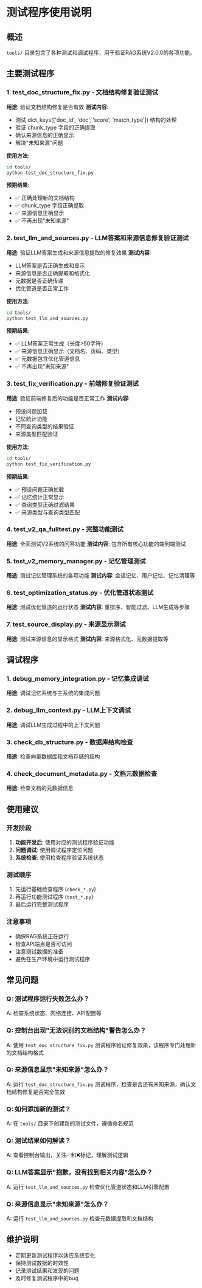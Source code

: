# 测试程序使用说明

## 概述
`tools/` 目录包含了各种测试和调试程序，用于验证RAG系统V2.0.0的各项功能。

## 主要测试程序

### 1. test_doc_structure_fix.py - 文档结构修复验证测试
**用途**: 验证文档结构修复是否有效
**测试内容**:
- 测试 dict_keys(['doc_id', 'doc', 'score', 'match_type']) 结构的处理
- 验证 chunk_type 字段的正确提取
- 确认来源信息的正确显示
- 解决"未知来源"问题

**使用方法**:
```bash
cd tools/
python test_doc_structure_fix.py
```

**预期结果**:
- ✅ 正确处理新的文档结构
- ✅ chunk_type 字段正确提取
- ✅ 来源信息正确显示
- ✅ 不再出现"未知来源"

### 2. test_llm_and_sources.py - LLM答案和来源信息修复验证测试
**用途**: 验证LLM答案生成和来源信息提取的修复效果
**测试内容**:
- LLM答案是否正确生成和显示
- 来源信息是否正确提取和格式化
- 元数据是否正确传递
- 优化管道是否正常工作

**使用方法**:
```bash
cd tools/
python test_llm_and_sources.py
```

**预期结果**:
- ✅ LLM答案正常生成（长度>50字符）
- ✅ 来源信息正确显示（文档名、页码、类型）
- ✅ 元数据包含优化管道信息
- ✅ 不再出现"未知来源"

### 3. test_fix_verification.py - 前端修复验证测试
**用途**: 验证前端修复后的功能是否正常工作
**测试内容**:
- 预设问题加载
- 记忆统计功能
- 不同查询类型的结果验证
- 来源类型匹配验证

**使用方法**:
```bash
cd tools/
python test_fix_verification.py
```

**预期结果**:
- ✅ 预设问题正确加载
- ✅ 记忆统计正常显示
- ✅ 查询类型正确过滤结果
- ✅ 来源类型与查询类型匹配

### 4. test_v2_qa_fulltest.py - 完整功能测试
**用途**: 全面测试V2系统的问答功能
**测试内容**: 包含所有核心功能的端到端测试

### 5. test_v2_memory_manager.py - 记忆管理测试
**用途**: 测试记忆管理系统的各项功能
**测试内容**: 会话记忆、用户记忆、记忆清理等

### 6. test_optimization_status.py - 优化管道状态测试
**用途**: 测试优化管道的运行状态
**测试内容**: 重排序、智能过滤、LLM生成等步骤

### 7. test_source_display.py - 来源显示测试
**用途**: 测试来源信息的显示格式
**测试内容**: 来源格式化、元数据提取等

## 调试程序

### 1. debug_memory_integration.py - 记忆集成调试
**用途**: 调试记忆系统与主系统的集成问题

### 2. debug_llm_context.py - LLM上下文调试
**用途**: 调试LLM生成过程中的上下文问题

### 3. check_db_structure.py - 数据库结构检查
**用途**: 检查向量数据库和文档存储的结构

### 4. check_document_metadata.py - 文档元数据检查
**用途**: 检查文档的元数据信息

## 使用建议

### 开发阶段
1. **功能开发后**: 使用对应的测试程序验证功能
2. **问题调试**: 使用调试程序定位问题
3. **系统检查**: 使用检查程序验证系统状态

### 测试顺序
1. 先运行基础检查程序 (`check_*.py`)
2. 再运行功能测试程序 (`test_*.py`)
3. 最后运行完整测试程序

### 注意事项
- 确保RAG系统正在运行
- 检查API端点是否可访问
- 注意测试数据的准备
- 避免在生产环境中运行测试程序

## 常见问题

### Q: 测试程序运行失败怎么办？
A: 检查系统状态、网络连接、API配置等

### Q: 控制台出现"无法识别的文档结构"警告怎么办？
A: 使用 `test_doc_structure_fix.py` 测试程序验证修复效果，该程序专门处理新的文档结构格式

### Q: 来源信息显示"未知来源"怎么办？
A: 运行 `test_doc_structure_fix.py` 测试程序，检查是否还有未知来源，确认文档结构修复是否完全生效

### Q: 如何添加新的测试？
A: 在 `tools/` 目录下创建新的测试文件，遵循命名规范

### Q: 测试结果如何解读？
A: 查看控制台输出，关注✅和❌标记，理解测试逻辑

### Q: LLM答案显示"抱歉，没有找到相关内容"怎么办？
A: 运行 `test_llm_and_sources.py` 检查优化管道状态和LLM引擎配置

### Q: 来源信息显示"未知来源"怎么办？
A: 运行 `test_llm_and_sources.py` 检查元数据提取和文档结构

## 维护说明
- 定期更新测试程序以适应系统变化
- 保持测试数据的时效性
- 记录测试结果和发现的问题
- 及时修复测试程序中的bug
